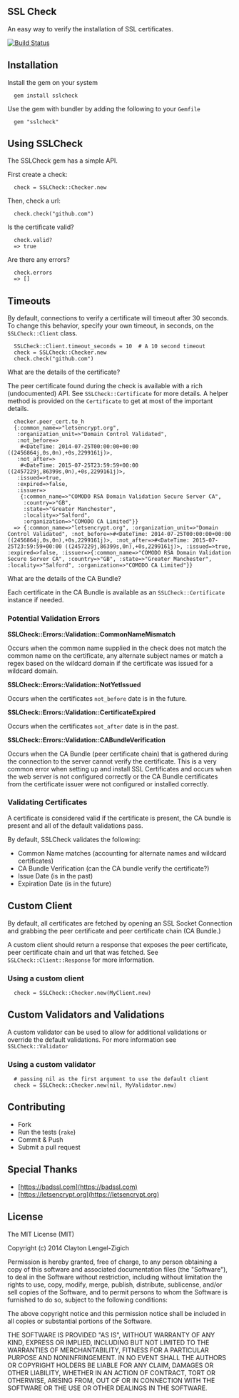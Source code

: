 ## SSL Check

An easy way to verify the installation of SSL certificates.

[![Build Status](https://travis-ci.org/clayton/sslcheck.svg?branch=master)](https://travis-ci.org/clayton/sslcheck)

## Installation

Install the gem on your system

```
  gem install sslcheck
```

Use the gem with bundler by adding the following to your `Gemfile`

```
  gem "sslcheck"
```

## Using SSLCheck

The SSLCheck gem has a simple API.

First create a check:

```
  check = SSLCheck::Checker.new
```

Then, check a url:

```
  check.check("github.com")
```

Is the certificate valid?

```
  check.valid?
  => true
```

Are there any errors?

```
  check.errors
  => []
```

## Timeouts

By default, connections to verify a certificate will timeout after 30 seconds. To
change this behavior, specify your own timeout, in seconds, on the `SSLCheck::Client`
class.

```
  SSLCheck::Client.timeout_seconds = 10  # A 10 second timeout
  check = SSLCheck::Checker.new
  check.check("github.com")
```

What are the details of the certificate?

The peer certificate found during the check is available with a rich
(undocumented) API. See `SSLCheck::Certificate` for more details. A helper
method is provided on the `Certificate` to get at most of the important details.

```
  checker.peer_cert.to_h
  {:common_name=>"letsencrypt.org",
   :organization_unit=>"Domain Control Validated",
   :not_before=>
    #<DateTime: 2014-07-25T00:00:00+00:00 ((2456864j,0s,0n),+0s,2299161j)>,
   :not_after=>
    #<DateTime: 2015-07-25T23:59:59+00:00 ((2457229j,86399s,0n),+0s,2299161j)>,
   :issued=>true,
   :expired=>false,
   :issuer=>
    {:common_name=>"COMODO RSA Domain Validation Secure Server CA",
     :country=>"GB",
     :state=>"Greater Manchester",
     :locality=>"Salford",
     :organization=>"COMODO CA Limited"}}
  => {:common_name=>"letsencrypt.org", :organization_unit=>"Domain Control Validated", :not_before=>#<DateTime: 2014-07-25T00:00:00+00:00 ((2456864j,0s,0n),+0s,2299161j)>, :not_after=>#<DateTime: 2015-07-25T23:59:59+00:00 ((2457229j,86399s,0n),+0s,2299161j)>, :issued=>true, :expired=>false, :issuer=>{:common_name=>"COMODO RSA Domain Validation Secure Server CA", :country=>"GB", :state=>"Greater Manchester", :locality=>"Salford", :organization=>"COMODO CA Limited"}}
```

What are the details of the CA Bundle?

Each certificate in the CA Bundle is available as an `SSLCheck::Certificate`
instance if needed.


### Potential Validation Errors

**SSLCheck::Errors::Validation::CommonNameMismatch**

Occurs when the common name supplied in the check does not match the common name
on the certificate, any alternate subject names or match a regex based on the
wildcard domain if the certificate was issued for a wildcard domain.

**SSLCheck::Errors::Validation::NotYetIssued**

Occurs when the certificates `not_before` date is in the future.

**SSLCheck::Errors::Validation::CertificateExpired**

Occurs when the certificates `not_after` date is in the past.

**SSLCheck::Errors::Validation::CABundleVerification**

Occurs when the CA Bundle (peer certificate chain) that is gathered during the
connection to the server cannot verify the certificate. This is a very common
error when setting up and install SSL Certificates and occurs when the web
server is not configured correctly or the CA Bundle certificates from the
certificate issuer were not configured or installed correctly.



### Validating Certificates

A certificate is considered valid if the certificate is present, the CA
bundle is present and all of the default validations pass.

By default, SSLCheck validates the following:

* Common Name matches (accounting for alternate names and wildcard certificates)
* CA Bundle Verification (can the CA bundle verify the certificate?)
* Issue Date (is in the past)
* Expiration Date (is in the future)

## Custom Client

By default, all certificates are fetched by opening an SSL Socket Connection and
grabbing the peer certificate and peer certificate chain (CA Bundle.)

A custom client should return a response that exposes the peer certificate,
peer certificate chain and url that was fetched. See `SSLCheck::Client::Response`
for more information.

### Using a custom client

```
  check = SSLCheck::Checker.new(MyClient.new)
```

## Custom Validators and Validations

A custom validator can be used to allow for additional validations or override
the default validations. For more information see `SSLCheck::Validator`

### Using a custom validator

```
  # passing nil as the first argument to use the default client
  check = SSLCheck::Checker.new(nil, MyValidator.new)
```

## Contributing

* Fork
* Run the tests (`rake`)
* Commit & Push
* Submit a pull request

## Special Thanks

* [https://badssl.com](https://badssl.com)
* [https://letsencrypt.org](https://letsencrypt.org)

## License

The MIT License (MIT)

Copyright (c) 2014 Clayton Lengel-Zigich

Permission is hereby granted, free of charge, to any person obtaining a copy
of this software and associated documentation files (the "Software"), to deal
in the Software without restriction, including without limitation the rights
to use, copy, modify, merge, publish, distribute, sublicense, and/or sell
copies of the Software, and to permit persons to whom the Software is
furnished to do so, subject to the following conditions:

The above copyright notice and this permission notice shall be included in all
copies or substantial portions of the Software.

THE SOFTWARE IS PROVIDED "AS IS", WITHOUT WARRANTY OF ANY KIND, EXPRESS OR
IMPLIED, INCLUDING BUT NOT LIMITED TO THE WARRANTIES OF MERCHANTABILITY,
FITNESS FOR A PARTICULAR PURPOSE AND NONINFRINGEMENT. IN NO EVENT SHALL THE
AUTHORS OR COPYRIGHT HOLDERS BE LIABLE FOR ANY CLAIM, DAMAGES OR OTHER
LIABILITY, WHETHER IN AN ACTION OF CONTRACT, TORT OR OTHERWISE, ARISING FROM,
OUT OF OR IN CONNECTION WITH THE SOFTWARE OR THE USE OR OTHER DEALINGS IN THE
SOFTWARE.
